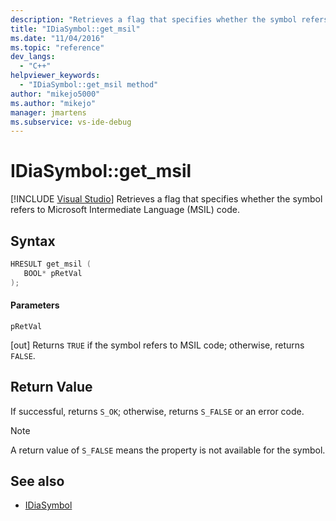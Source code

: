 ```yaml
---
description: "Retrieves a flag that specifies whether the symbol refers to Microsoft Intermediate Language (MSIL) code."
title: "IDiaSymbol::get_msil"
ms.date: "11/04/2016"
ms.topic: "reference"
dev_langs:
  - "C++"
helpviewer_keywords:
  - "IDiaSymbol::get_msil method"
author: "mikejo5000"
ms.author: "mikejo"
manager: jmartens
ms.subservice: vs-ide-debug
---
```

# IDiaSymbol::get_msil

 [!INCLUDE [Visual Studio](~/includes/applies-to-version/vs-windows-only.md)]
Retrieves a flag that specifies whether the symbol refers to Microsoft Intermediate Language (MSIL) code.

## Syntax

```C++
HRESULT get_msil ( 
   BOOL* pRetVal
);
```

#### Parameters
 `pRetVal`

[out] Returns `TRUE` if the symbol refers to MSIL code; otherwise, returns `FALSE`.

## Return Value
 If successful, returns `S_OK`; otherwise, returns `S_FALSE` or an error code.

> [!NOTE]
> A return value of `S_FALSE` means the property is not available for the symbol.

## See also
- [IDiaSymbol](../../debugger/debug-interface-access/idiasymbol.md)
